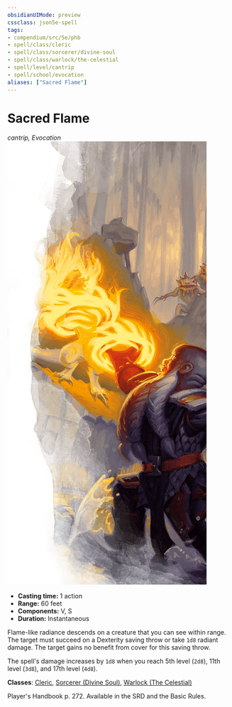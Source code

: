 ```yaml
---
obsidianUIMode: preview
cssclass: json5e-spell
tags:
- compendium/src/5e/phb
- spell/class/cleric
- spell/class/sorcerer/divine-soul
- spell/class/warlock/the-celestial
- spell/level/cantrip
- spell/school/evocation
aliases: ["Sacred Flame"]
---
```

# Sacred Flame
*cantrip, Evocation*  
![](../../../assets/img/sacred-flame.png)  

- **Casting time:** 1 action
- **Range:** 60 feet
- **Components:** V, S
- **Duration:** Instantaneous

Flame-like radiance descends on a creature that you can see within range. The target must succeed on a Dexterity saving throw or take `1d8` radiant damage. The target gains no benefit from cover for this saving throw.

The spell's damage increases by `1d8` when you reach 5th level (`2d8`), 11th level (`3d8`), and 17th level (`4d8`).

**Classes**: [Cleric](../../classes/cleric.md#), [Sorcerer (Divine Soul)](../../classes/sorcerer-divine-soul-xge.md#), [Warlock (The Celestial)](../../classes/warlock-the-celestial-xge.md#)

Player's Handbook p. 272. Available in the SRD and the Basic Rules.